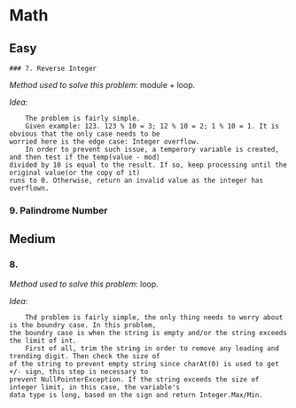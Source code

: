 # Math

## Easy
    ### 7. Reverse Integer
*Method used to solve this problem*: module + loop.

*Idea*:

        The problem is fairly simple.
        Given example: 123. 123 % 10 = 3; 12 % 10 = 2; 1 % 10 = 1. It is obvious that the only case needs to be
    worried here is the edge case: Integer overflow.
        In order to prevent such issue, a temperory variable is created, and then test if the temp(value - mod)
    divided by 10 is equal to the result. If so, keep processing until the original value(or the copy of it)
    runs to 0. Otherwise, return an invalid value as the integer has overflown.


### 9. Palindrome Number

## Medium
### 8. 
*Method used to solve this problem*: loop.

*Idea*:

        Thd problem is fairly simple, the only thing needs to worry about is the boundry case. In this problem,
    the boundry case is when the string is empty and/or the string exceeds the limit of int.
        First of all, trim the string in order to remove any leading and trending digit. Then check the size of
    of the string to prevent empty string since charAt(0) is used to get +/- sign, this step is necessary to 
    prevent NullPointerException. If the string exceeds the size of integer limit, in this case, the variable's
    data type is long, based on the sign and return Integer.Max/Min.